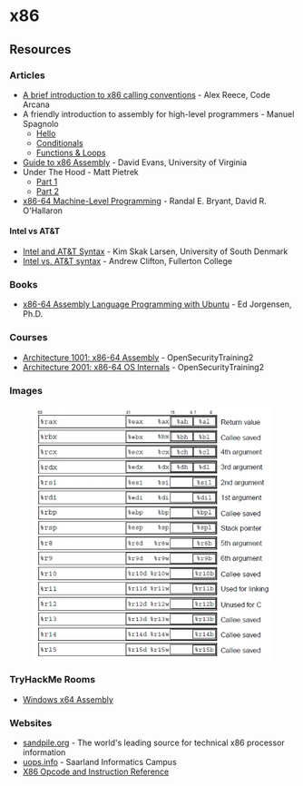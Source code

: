 # x86

## Resources

### Articles

* [A brief introduction to x86 calling conventions](https://codearcana.com/posts/2013/05/21/a-brief-introduction-to-x86-calling-conventions.html) - Alex Reece, Code Arcana
* A friendly introduction to assembly for high-level programmers - Manuel Spagnolo
  * [Hello](https://shikaan.github.io/assembly/x86/guide/2024/09/08/x86-64-introduction-hello.html)
  * [Conditionals](https://shikaan.github.io/assembly/x86/guide/2024/09/16/x86-64-conditionals.html)
  * [Functions & Loops](https://shikaan.github.io/assembly/x86/guide/2024/09/26/x86-64-functions.html)
* [Guide to x86 Assembly](https://www.cs.virginia.edu/~evans/cs216/guides/x86.html) - David Evans, University of Virginia
* Under The Hood - Matt Pietrek
  * [Part 1](https://bytepointer.com/resources/pietrek_asm_pt1.htm)
  * [Part 2](https://bytepointer.com/resources/pietrek_asm_pt2.htm)
* [x86-64 Machine-Level Programming](https://www.cs.cmu.edu/~fp/courses/15213-s07/misc/asm64-handout.pdf) - Randal E. Bryant, David R. O'Hallaron

#### Intel vs AT\&T

* [Intel and AT\&T Syntax](https://imada.sdu.dk/u/kslarsen/dm546/Material/IntelnATT.htm) - Kim Skak Larsen, University of South Denmark
* [Intel vs. AT\&T syntax](https://staffwww.fullcoll.edu/aclifton/courses/cs241/syntax.html) - Andrew Clifton, Fullerton College

### Books

* [x86-64 Assembly Language Programming with Ubuntu](http://www.egr.unlv.edu/~ed/assembly64.pdf) - Ed Jorgensen, Ph.D.

### Courses

* [Architecture 1001: x86-64 Assembly](https://p.ost2.fyi/courses/course-v1:OpenSecurityTraining2+Arch1001_x86-64_Asm+2021_v1/about) - OpenSecurityTraining2
* [Architecture 2001: x86-64 OS Internals](https://p.ost2.fyi/courses/course-v1:OpenSecurityTraining2+Arch2001_x86-64_OS_Internals+2021_v1/about) - OpenSecurityTraining2

### Images

<figure><img src="../../.gitbook/assets/x86 Registers.webp" alt=""><figcaption></figcaption></figure>

### TryHackMe Rooms

* [Windows x64 Assembly](https://tryhackme.com/r/room/win64assembly)

### Websites

* [sandpile.org](https://sandpile.org/) - The world's leading source for technical x86 processor information
* [uops.info](https://uops.info/index.html) - Saarland Informatics Campus
* [X86 Opcode and Instruction Reference](https://ref.x86asm.net/)
